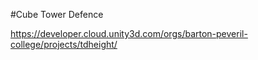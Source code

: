 #Cube Tower Defence

https://developer.cloud.unity3d.com/orgs/barton-peveril-college/projects/tdheight/
